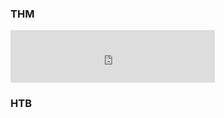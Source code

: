 ### THM
<div class="not-prose my-4 rounded-xl border border-stone-200 dark:border-stone-800 bg-white dark:bg-white/95 shadow overflow-hidden">
  <iframe
    src="https://tryhackme.com/api/v2/badges/public-profile?userPublicId=4898114"
    title="TryHackMe badge"
    class="block w-full"
    style="width:327px;height:84px;border:0;"
    loading="lazy"
    referrerpolicy="no-referrer">
  </iframe>
</div>


### HTB